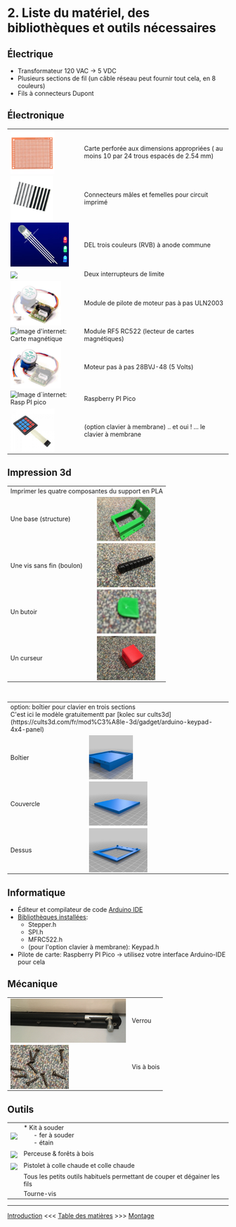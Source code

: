 # 2. Liste du matériel, des bibliothèques et outils nécessaires

## Électrique
* Transformateur 120 VAC -> 5 VDC
* Plusieurs sections de fil (un câble réseau peut fournir tout cela, en 8 couleurs)
* Fils à connecteurs Dupont

## Électronique

<table width="100%" border="0">
<tr><td><img src="../images/composants/CartePerforee.webp" align="middle" height="100" /></td><td>Carte perforée aux dimensions appropriées ( au moins 10 par 24 trous espacés de 2.54 mm)</td></tr>
<tr><td><img src="../images/composants/BrochesMontage.webp" height="100" align="middle" /></td><td>Connecteurs mâles et femelles pour circuit imprimé</td></tr>
<tr><td><img src="../images/composants/tri-color-led.jpg" height="100" align="middle" /></td><td>DEL trois couleurs (RVB) à anode commune</td></tr>
<tr><td><img src="https://ae01.alicdn.com/kf/HTB1zYRHNpXXXXcxaXXXq6xXFXXXB/1PCS-Endstop-Mechanical-Limit-Switches-3D-Printer-Switch-for-arduino-RAMPS-1-4.jpg" height="100" align="middle" /></td><td> Deux interrupteurs de limite</td></tr>
<tr><td><img src="../images/composants/controleur_evidence.jpg" height="100" align="middle" /> </td><td>Module de pilote de moteur pas à pas ULN2003</td></tr>
<tr><td><img src="https://external-content.duckduckgo.com/iu/?u=https%3A%2F%2Ftse1.mm.bing.net%2Fth%3Fid%3DOIP.Z8VwK4ozSmAyzHd_4jV9HgHaHa%26pid%3DApi&f=1&ipt=95ebf6e0bbe265e8812947de3e8391b4048b1301b2ddf30e26ec032f864f3014&ipo=images" height="100" alt="Image d'internet: Carte magnétique" align="middle" /></td><td>Module RF5 RC522  (lecteur de cartes magnétiques)</td></tr>
<tr><td><img src="../images/composants/moteur_evidence.jpg" height="100" align="middle" /></td><td>Moteur pas à pas 28BVJ-48 (5 Volts)</td></tr>
<tr><td><img src="https://www.electronics-lab.com/wp-content/uploads/2021/01/Hands_On_with_the_RP2040_and_Pico_the_First_In_House_Silicon_and_Microcontroller_From_Raspberry_Pi_Hackster_io.jpg " height="100" align="middle" alt="Image d`internet: Rasp PI pico" /></td><td>Raspberry PI Pico</td></tr>
<tr><td><img src="../images/composants/clavierMembrane_4x4.jpg" width="100" align="middle" alt="Image d'internet: Clavier à membrane" /></td><td>(option clavier à membrane) .. et oui ! ... le clavier à membrane</td></tr>

</table>
  
  

## Impression 3d
<table width="100%" border="0">
<tr><td colspan="2">Imprimer les quatre composantes du support en PLA</td></tr>
	<tr><td>Une base (structure)</td><td><img src="../images/impression3d/structure.jpg" height="100" align="middle" /></td></tr>
    <tr><td>Une vis sans fin (boulon)</td><td><img src="../images/impression3d/boulon.jpg" height="100" align="middle" /></td></tr>
    <tr><td>Un butoir</td><td><img src="../images/impression3d/butoir.jpg" height="100" align="middle" /></td></tr>
    <tr><td>Un curseur</td><td><img src="../images/impression3d/curseur.jpg" height="100" align="middle" /></td></tr>
</table>
<br />
<table width="100%" border="0">
<tr><td colspan="2">option: boîtier pour clavier en trois sections<br />C'est ici le modèle gratuitementt par [kolec sur cults3d](https://cults3d.com/fr/mod%C3%A8le-3d/gadget/arduino-keypad-4x4-panel)
	</td></tr>
    <tr><td>Boîtier</td><td><img src="../images/docs_02/clavier_boitier.jpg" height="100" align="middle" /></td></tr>
    <tr><td>Couvercle</td><td><img src="../images/docs_02/clavier_panneau.jpg" height="100" align="middle" /></td></tr>
	<tr><td>Dessus</td><td><img src="../images/docs_02/clavier_couvercle.jpg" height="100" align="middle" /></td></tr>
</td></tr>
</table>

## Informatique
* Éditeur et compilateur de code [Arduino IDE](https://www.arduino.cc/en/software)
* [Bibliothèques installées](../tree/main/src/bibliotheques): 
    * Stepper.h
    * SPI.h
    * MFRC522.h
    * (pour l'option clavier à membrane): Keypad.h
* Pilote de carte: Raspberry PI Pico -> utilisez votre interface Arduino-IDE pour cela

## Mécanique
<table>
<tr><td> <img src="../images/verrou.jpg" height="100" align="middle" /></td><td>Verrou</td></tr>	
<tr><td><img src="../images/visBois.jpg" height="100" align="middle" /></td><td>Vis à bois</td></tr>
</table>

## Outils
<table>
	<tr><td><img src="https://www.cdiscount.com/pdt2/6/0/7/1/700x700/mon4895179938607/rw/fer-a-souder-electronique-temperature-reglable-60w.jpg" height="100" align="middle" /></td><td>* Kit à souder  <br />
    &nbsp;&nbsp;&nbsp;&nbsp;&nbsp;&nbsp;- fer à souder <br />
	&nbsp;&nbsp;&nbsp;&nbsp;&nbsp;&nbsp;- étain<br />
		</td></tr>
<tr><td> <img src="https://www.cdiscount.com/pdt2/3/2/0/1/700x700/auc2008563793320/rw/xuy-15pcs-jeu-de-forets-a-bois-plat-a-pique-hexago.jpg" height="100" align="middle" /></td><td>Perceuse & forêts à bois</td></tr>
<tr><td><img src="https://www.malinelle.com/ressources/cache/imgcorner/3/9/39110_1_1024x1024.jpg" height="100" align="middle" /></td><td>Pistolet à colle chaude et colle chaude</td></tr>
<tr></td><td><td>Tous les petits outils habituels permettant de couper et dégainer les fils</td></tr>
<tr><td></td><td>Tourne-vis</td></tr>
</table>

---

[Introduction](01_Introduction_Presentation.md)  <<<  [Table des matières](README.md)   >>>    [Montage](03_Montage.md)
